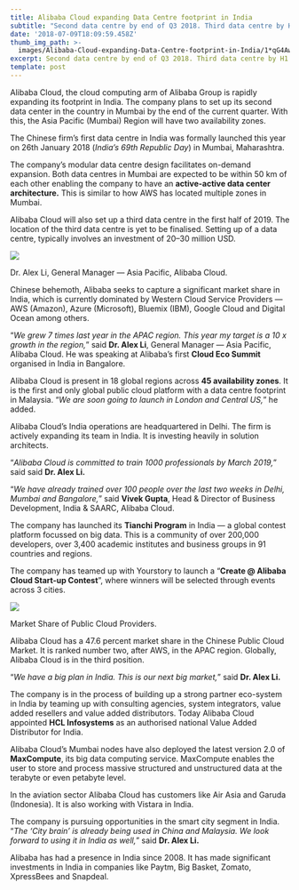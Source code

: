 ```yaml
---
title: Alibaba Cloud expanding Data Centre footprint in India
subtitle: "Second data centre by end of Q3 2018. Third data centre by H1\_2019"
date: '2018-07-09T18:09:59.458Z'
thumb_img_path: >-
  images/Alibaba-Cloud-expanding-Data-Centre-footprint-in-India/1*qG4Aw3sPyNEYbouoB0iLQQ.jpeg
excerpt: Second data centre by end of Q3 2018. Third data centre by H1 2019
template: post
---
```

Alibaba Cloud, the cloud computing arm of Alibaba Group is rapidly expanding its footprint in India. The company plans to set up its second data center in the country in Mumbai by the end of the current quarter. With this, the Asia Pacific (Mumbai) Region will have two availability zones.

The Chinese firm’s first data centre in India was formally launched this year on 26th January 2018 (*India’s 69th Republic Day*) in Mumbai, Maharashtra.

The company’s modular data centre design facilitates on-demand expansion. Both data centres in Mumbai are expected to be within 50 km of each other enabling the company to have an **active-active data center architecture.** This is similar to how AWS has located multiple zones in Mumbai.

Alibaba Cloud will also set up a third data centre in the first half of 2019. The location of the third data centre is yet to be finalised. Setting up of a data centre, typically involves an investment of 20–30 million USD.

![](/images/Alibaba-Cloud-expanding-Data-Centre-footprint-in-India/1*qG4Aw3sPyNEYbouoB0iLQQ.jpeg)

<figcaption>Dr. Alex Li, General Manager — Asia Pacific, Alibaba&nbsp;Cloud.</figcaption>

Chinese behemoth, Alibaba seeks to capture a significant market share in India, which is currently dominated by Western Cloud Service Providers — AWS (Amazon), Azure (Microsoft), Bluemix (IBM), Google Cloud and Digital Ocean among others.

“*We grew 7 times last year in the APAC region. This year my target is a 10 x growth in the region,*” said **Dr. Alex Li**, General Manager — Asia Pacific, Alibaba Cloud. He was speaking at Alibaba’s first **Cloud Eco Summit** organised in India in Bangalore.

Alibaba Cloud is present in 18 global regions across **45 availability zones**. It is the first and only global public cloud platform with a data centre footprint in Malaysia. “*We are soon going to launch in London and Central US,*” he added.

Alibaba Cloud’s India operations are headquartered in Delhi. The firm is actively expanding its team in India. It is investing heavily in solution architects.

“*Alibaba Cloud is committed to train 1000 professionals by March 2019,*” said said **Dr. Alex Li.**

“*We have already trained over 100 people over the last two weeks in Delhi, Mumbai and Bangalore,*” said **Vivek Gupta**, Head & Director of Business Development, India & SAARC, Alibaba Cloud.

The company has launched its **Tianchi Program** in India — a global contest platform focussed on big data. This is a community of over 200,000 developers, over 3,400 academic institutes and business groups in 91 countries and regions.

The company has teamed up with Yourstory to launch a “**Create @ Alibaba Cloud Start-up Contest**”, where winners will be selected through events across 3 cities.

![](/images/Alibaba-Cloud-expanding-Data-Centre-footprint-in-India/1*YSiRc9HlIOsZbUisLXtacw.png)

<figcaption>Market Share of Public Cloud Providers.</figcaption>

Alibaba Cloud has a 47.6 percent market share in the Chinese Public Cloud Market. It is ranked number two, after AWS, in the APAC region. Globally, Alibaba Cloud is in the third position.

“*We have a big plan in India. This is our next big market,*” said **Dr. Alex Li.**

The company is in the process of building up a strong partner eco-system in India by teaming up with consulting agencies, system integrators, value added resellers and value added distributors. Today Alibaba Cloud appointed **HCL Infosystems** as an authorised national Value Added Distributor for India.

Alibaba Cloud’s Mumbai nodes have also deployed the latest version 2.0 of **MaxCompute**, its big data computing service. MaxCompute enables the user to store and process massive structured and unstructured data at the terabyte or even petabyte level.

In the aviation sector Alibaba Cloud has customers like Air Asia and Garuda (Indonesia). It is also working with Vistara in India.

The company is pursuing opportunities in the smart city segment in India. “*The ‘City brain’ is already being used in China and Malaysia. We look forward to using it in India as well,*” said **Dr. Alex Li.**

Alibaba has had a presence in India since 2008. It has made significant investments in India in companies like Paytm, Big Basket, Zomato, XpressBees and Snapdeal.
